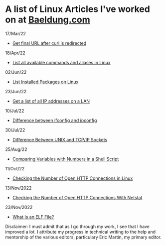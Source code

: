 # A list of Linux Articles I've worked on at [Baeldung.com](https://www.baeldung.com/)

17/Mar/22
- [Get final URL after curl is redirected](https://www.baeldung.com/linux/url-after-redirect)

18/Apr/22
- [List all available commands and aliases in Linux](https://www.baeldung.com/linux/list-commands-aliases)

02/Jun/22
- [List Installed Packages on Linux](https://www.baeldung.com/linux/list-installed-packages)

23/Jun/22
- [Get a list of all IP addresses on a LAN](https://www.baeldung.com/linux/lan-ip-addresses)

10/Jul/22
- [Difference between ifconfig and ipconfig](https://www.baeldung.com/linux/ifconfig-vs-ipconfig)

30/Jul/22
- [Difference Between UNIX and TCP/IP Sockets](https://www.baeldung.com/linux/unix-vs-tcp-ip-sockets)

25/Aug/22
- [Comparing Variables with Numbers in a Shell Script](https://www.baeldung.com/linux/bash-compare-variables-numbers)

11/Oct/22
- [Checking the Number of Open HTTP Connections in Linux](https://www.baeldung.com/linux/netstat-count-open-http-connections)

13/Nov/2022
- [Checking the Number of Open HTTP Connections With Netstat](https://www.baeldung.com/linux/netstat-count-open-http-connections)

23/Nov/2022
- [What Is an ELF File?](https://www.baeldung.com/linux/executable-and-linkable-format-file)


Disclaimer: I must admit that as I go through my work, I see that I have improved a lot. I attribute my progress in technical writing to the help and mentorship of the various editors, particulary Eric Martin, my primary editor.
